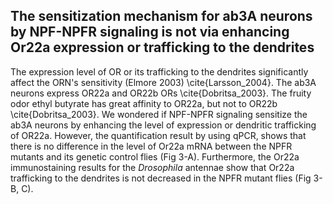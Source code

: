 ## The sensitization mechanism for ab3A neurons by NPF-NPFR signaling is not via enhancing Or22a expression or trafficking to the dendrites

The expression level of OR or its trafficking to the dendrites significantly affect the ORN's sensitivity  (Elmore 2003) \cite{Larsson_2004}.
The ab3A neurons express OR22a and OR22b ORs \cite{Dobritsa_2003}. 
The fruity odor ethyl butyrate has great affinity to OR22a, but not to OR22b \cite{Dobritsa_2003}. 
We wondered if NPF-NPFR signaling sensitize the ab3A neurons by enhancing the level of expression or dendritic trafficking of OR22a. 
However, the quantification result by using qPCR, shows that there is no difference in the level of Or22a mRNA between the NPFR mutants and its genetic control flies (Fig 3-A).
Furthermore, the Or22a immunostaining results for the _Drosophila_ antennae show that Or22a trafficking to the dendrites is not decreased in the NPFR mutant flies (Fig 3-B, C).